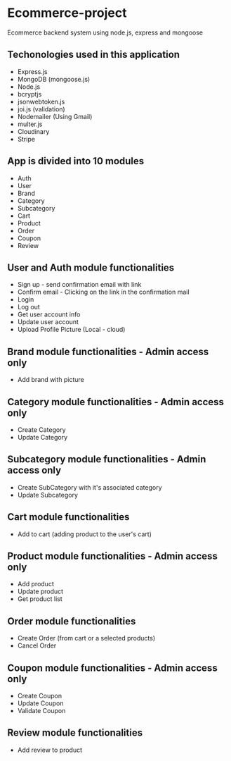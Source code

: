 # Ecommerce-project
Ecommerce backend system using node.js, express and mongoose


## Techonologies used in this application
  * Express.js
  * MongoDB (mongoose.js)
  * Node.js
  * bcryptjs
  * jsonwebtoken.js
  * joi.js (validation)
  * Nodemailer (Using Gmail)
  * multer.js
  * Cloudinary
  * Stripe

## App is divided into 10 modules
  * Auth
  * User
  * Brand
  * Category
  * Subcategory
  * Cart
  * Product
  * Order
  * Coupon
  * Review
  
## User and Auth module functionalities
  * Sign up - send confirmation email with link
  * Confirm email - Clicking on the link in the confirmation mail
  * Login
  * Log out
  * Get user account info
  * Update user account
  * Upload Profile Picture (Local - cloud)

## Brand module functionalities - Admin access only
  * Add brand with picture
 
## Category module functionalities - Admin access only
 * Create Category
 * Update Category
 
 ## Subcategory module functionalities - Admin access only
   * Create SubCategory with it's associated category
   * Update Subcategory
   
## Cart module functionalities
  * Add to cart (adding product to the user's cart)
  

## Product module functionalities - Admin access only
  * Add product
  * Update product
  * Get product list
  
## Order module functionalities
  * Create Order (from cart or a selected products)
  * Cancel Order
  
## Coupon module functionalities - Admin access only
  * Create Coupon
  * Update Coupon
  * Validate Coupon
  
## Review module functionalities
  * Add review to product
